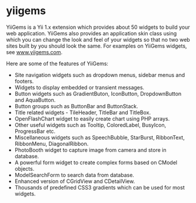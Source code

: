 yiigems
=======

YiiGems is a Yii 1.x extension which provides about 50 widgets to build your web application. YiiGems also provides an
application skin class using which you can change the look and feel of your widgets so that no two web sites built by you should
look the same. For examples on YiiGems widgets, see www.yiigems.com.

Here are some of the features of YiiGems:

- Site navigation widgets such as dropdown menus, sidebar menus and footers.
- Widgets to display embedded or transient messages.
- Button widgets such as GradientButon, IconButton, DropdownButton and AquaButton.
- Button groups such as ButtonBar and ButtonStack.
- Title related widgets - TileHeader, TitleBar and TitleBox.
- OpenFlashChart widget to easily create chart using PHP arrays. 
- Other useful widgets such as Tooltip, ColoredLabel, BusyIcon, ProgressBar etc.
- Miscellaneous widgets such as SpeechBubble, StarBurst, RibbonText, RibbonMenu, DiagonalRibbon. 
- PhotoBooth widget to capture image from camera and store in database.
- A powerful form widget to create complex forms based on CModel objects.
- ModelSearchForm to search data from database.
- Enhanced version of CGridView and CDetailView.
- Thousands of predefined CSS3 gradients which can be used for most widgets.

